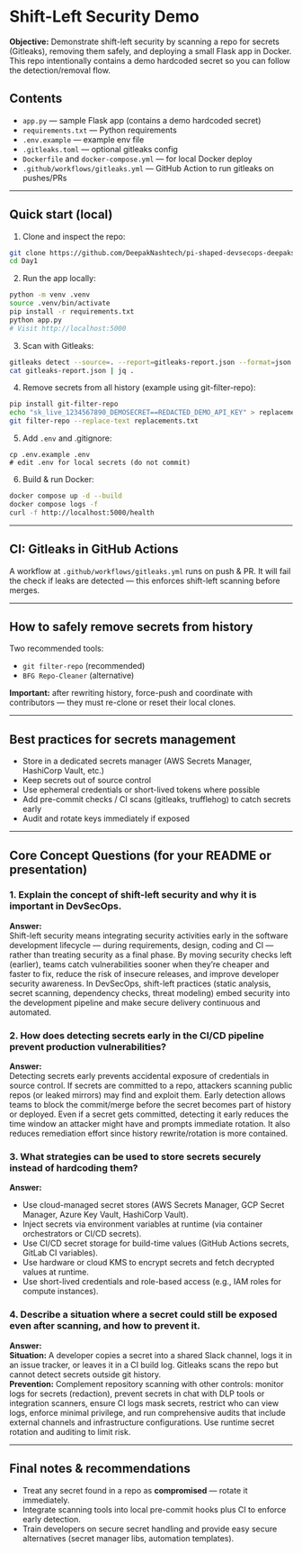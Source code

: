 # Shift-Left Security Demo

**Objective:** Demonstrate shift-left security by scanning a repo for secrets (Gitleaks), removing them safely, and deploying a small Flask app in Docker. This repo intentionally contains a demo hardcoded secret so you can follow the detection/removal flow.

## Contents
- `app.py` — sample Flask app (contains a demo hardcoded secret)
- `requirements.txt` — Python requirements
- `.env.example` — example env file
- `.gitleaks.toml` — optional gitleaks config
- `Dockerfile` and `docker-compose.yml` — for local Docker deploy
- `.github/workflows/gitleaks.yml` — GitHub Action to run gitleaks on pushes/PRs

---

## Quick start (local)

1. Clone and inspect the repo:
```bash
git clone https://github.com/DeepakNashtech/pi-shaped-devsecops-deepaksrivastava/tree/main/Security_Compliance_workshop-Deepak-Srivastava/Day1
cd Day1
```

2. Run the app locally:
```bash
python -m venv .venv
source .venv/bin/activate
pip install -r requirements.txt
python app.py
# Visit http://localhost:5000
```

3. Scan with Gitleaks:
```bash
gitleaks detect --source=. --report=gitleaks-report.json --format=json
cat gitleaks-report.json | jq .
```

4. Remove secrets from all history (example using git-filter-repo):
```bash
pip install git-filter-repo
echo "sk_live_1234567890_DEMOSECRET==REDACTED_DEMO_API_KEY" > replacements.txt
git filter-repo --replace-text replacements.txt
```

5. Add `.env` and .gitignore:
```
cp .env.example .env
# edit .env for local secrets (do not commit)
```

6. Build & run Docker:
```bash
docker compose up -d --build
docker compose logs -f
curl -f http://localhost:5000/health
```

---

## CI: Gitleaks in GitHub Actions
A workflow at `.github/workflows/gitleaks.yml` runs on push & PR. It will fail the check if leaks are detected — this enforces shift-left scanning before merges.

---

## How to safely remove secrets from history

Two recommended tools:
- `git filter-repo` (recommended)
- `BFG Repo-Cleaner` (alternative)

**Important:** after rewriting history, force-push and coordinate with contributors — they must re-clone or reset their local clones.

---

## Best practices for secrets management
- Store in a dedicated secrets manager (AWS Secrets Manager, HashiCorp Vault, etc.)
- Keep secrets out of source control
- Use ephemeral credentials or short-lived tokens where possible
- Add pre-commit checks / CI scans (gitleaks, trufflehog) to catch secrets early
- Audit and rotate keys immediately if exposed

---

## Core Concept Questions (for your README or presentation)

### 1. Explain the concept of shift-left security and why it is important in DevSecOps.
**Answer:**  
Shift-left security means integrating security activities early in the software development lifecycle — during requirements, design, coding and CI — rather than treating security as a final phase. By moving security checks left (earlier), teams catch vulnerabilities sooner when they’re cheaper and faster to fix, reduce the risk of insecure releases, and improve developer security awareness. In DevSecOps, shift-left practices (static analysis, secret scanning, dependency checks, threat modeling) embed security into the development pipeline and make secure delivery continuous and automated.

### 2. How does detecting secrets early in the CI/CD pipeline prevent production vulnerabilities?
**Answer:**  
Detecting secrets early prevents accidental exposure of credentials in source control. If secrets are committed to a repo, attackers scanning public repos (or leaked mirrors) may find and exploit them. Early detection allows teams to block the commit/merge before the secret becomes part of history or deployed. Even if a secret gets committed, detecting it early reduces the time window an attacker might have and prompts immediate rotation. It also reduces remediation effort since history rewrite/rotation is more contained.

### 3. What strategies can be used to store secrets securely instead of hardcoding them?
**Answer:**  
- Use cloud-managed secret stores (AWS Secrets Manager, GCP Secret Manager, Azure Key Vault, HashiCorp Vault).
- Inject secrets via environment variables at runtime (via container orchestrators or CI/CD secrets).
- Use CI/CD secret storage for build-time values (GitHub Actions secrets, GitLab CI variables).
- Use hardware or cloud KMS to encrypt secrets and fetch decrypted values at runtime.
- Use short-lived credentials and role-based access (e.g., IAM roles for compute instances).

### 4. Describe a situation where a secret could still be exposed even after scanning, and how to prevent it.
**Answer:**  
**Situation:** A developer copies a secret into a shared Slack channel, logs it in an issue tracker, or leaves it in a CI build log. Gitleaks scans the repo but cannot detect secrets outside git history.  
**Prevention:** Complement repository scanning with other controls: monitor logs for secrets (redaction), prevent secrets in chat with DLP tools or integration scanners, ensure CI logs mask secrets, restrict who can view logs, enforce minimal privilege, and run comprehensive audits that include external channels and infrastructure configurations. Use runtime secret rotation and auditing to limit risk.

---

## Final notes & recommendations
- Treat any secret found in a repo as **compromised** — rotate it immediately.
- Integrate scanning tools into local pre-commit hooks plus CI to enforce early detection.
- Train developers on secure secret handling and provide easy secure alternatives (secret manager libs, automation templates).

